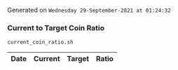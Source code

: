 Generated on `Wednesday 29-September-2021 at 01:24:32`

### Current to Target Coin Ratio
`current_coin_ratio.sh`

Date|Current|Target|Ratio
---|---|---|---
